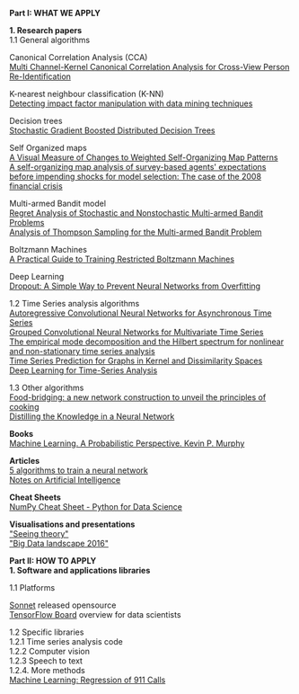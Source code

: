 <b> Part I: WHAT WE APPLY<br /></b>

<b>1. Research papers<br /></b>
1.1 General algorithms <br />

Canonical Correlation Analysis (CCA) <br />
[Multi Channel-Kernel Canonical Correlation Analysis for Cross-View Person Re-Identification](https://pdfs.semanticscholar.org/02f0/38ed453de0551813159284746126168f5e15.pdf) 

K-nearest neighbour classification (K-NN) <br />
[Detecting impact factor manipulation with data mining techniques](http://link.springer.com/article/10.1007%2Fs11192-016-2144-6)

Decision trees <br />
[Stochastic Gradient Boosted Distributed Decision Trees](https://pdfs.semanticscholar.org/2ee4/b8bc544020c14d8be093182093dc16327c26.pdf)

Self Organized maps <br />
[A Visual Measure of Changes to Weighted Self-Organizing Map Patterns](https://arxiv.org/pdf/1703.08917.pdf) <br />
[A self-organizing map analysis of survey-based agents' expectations before impending shocks for model selection: The case of the 2008 financial crisis](http://www.sciencedirect.com/science/article/pii/S2110701715000694)<br />

Multi-armed Bandit model<br />
[Regret Analysis of Stochastic and Nonstochastic Multi-armed Bandit Problems](http://www.nowpublishers.com.sci-hub.cc/article/Details/MAL-024) <br />
[Analysis of Thompson Sampling for the Multi-armed Bandit Problem](https://pdfs.semanticscholar.org/fbee/727620d135b521f2b5a261065f063b5c9407.pdf)<br />

Boltzmann Machines <br />
[A Practical Guide to Training Restricted Boltzmann Machines](https://pdfs.semanticscholar.org/77c3/cf0e846a8485acf82beed186c086d9d9e68b.pdf)<br/>

Deep Learning <br />
[Dropout:  A Simple Way to Prevent Neural Networks from Overfitting](https://pdfs.semanticscholar.org/94c9/1c28fa6c9cebd18dbca0ac2e502b1e9abce7.pdf)<br />

1.2 Time Series analysis algorithms <br />
[Autoregressive Convolutional Neural Networks for Asynchronous Time Series](https://arxiv.org/pdf/1703.04122.pdf)<br />
[Grouped Convolutional Neural Networks for Multivariate Time Series](https://arxiv.org/pdf/1703.09938.pdf)<br />
[The empirical mode decomposition and the Hilbert spectrum for nonlinear and non-stationary time series analysis](https://pdfs.semanticscholar.org/c36e/1ef3eeac0e6119cb2714d044a389a6f805fa.pdf)<br />
[Time Series Prediction for Graphs in Kernel and Dissimilarity Spaces](https://arxiv.org/pdf/1704.06498v1.pdf)<br />
[Deep Learning for Time-Series Analysis](https://arxiv.org/pdf/1701.01887.pdf) <br />

1.3 Other algorithms<br />
[Food-bridging: a new network construction to unveil the principles of cooking](https://arxiv.org/pdf/1704.03330.pdf)<br />
[Distilling the Knowledge in a Neural Network](https://arxiv.org/pdf/1503.02531.pdf)<br />

<b>Books <br /></b>
[Machine Learning. A Probabilistic Perspective. Kevin P. Murphy](https://www.cse.iitk.ac.in/users/aayush/mail/machineLearningAProbabilisticPerspectiveMurphy.pdf)

<b>Articles <br /></b>
[5 algorithms to train a neural network](https://www.neuraldesigner.com/blog/5_algorithms_to_train_a_neural_network)<br />
[Notes on Artificial Intelligence](http://frnsys.com/ai_notes)<br />

<b>Cheat Sheets <br /></b>
[NumPy Cheat Sheet - Python for Data Science](https://www.dataquest.io/blog/images/cheat-sheets/numpy-cheat-sheet.pdf)<br />

<b>Visualisations and presentations<br /></b>
["Seeing theory"](http://students.brown.edu/seeing-theory/index.html)<br />
["Big Data landscape 2016"](https://medium.com/graphiti-xyz/7-disruptive-trends-to-watch-for-in-analytics-in-2017-bccb4c64d232])<br />

<b> Part II: HOW TO APPLY<br /></b>
<b>1. Software and applications libraries <br /></b>

1.1 Platforms <br />

[Sonnet](https://github.com/deepmind/sonnet) released opensource  <br />
[TensorFlow Board](https://www.youtube.com/watch?v=eBbEDRsCmv4) overview for data scientists<br />

1.2 Specific libraries <br />
1.2.1 Time series analysis code <br />
1.2.2 Computer vision <br />
1.2.3 Speech to text <br />
1.2.4. More methods <br />
[Machine Learning: Regression of 911 Calls](http://machinelearningexp.com/machine-learning-regression-911-calls)
